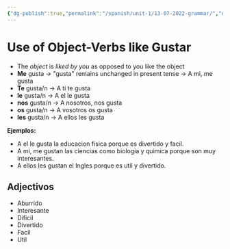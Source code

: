 ```yaml
---
{"dg-publish":true,"permalink":"/spanish/unit-1/13-07-2022-grammar/","dgHomeLink":true,"dgPassFrontmatter":false}
---
```


# Use of Object-Verbs like Gustar
- The *object* is *liked by you* as opposed to you like the object
- **Me** gusta → "gusta" remains unchanged in present tense → A mi, me gusta
- **Te** gusta/n → A ti te gusta
- **le** gusta/n → A el le gusta 
- **nos** gusta/n → A nosotros, nos gusta
- **os** gusta/n  → A vosotros os gusta
- **les** gusta/n → A ellos les gusta

**Ejemplos:**
- A el le gusta la educacion fisica porque es divertido y facil.
- A mi, me gustan las ciencias como biologia y quimica porque son muy interesantes.
- A ellos les gustan el Ingles porque es util y divertido.

## Adjectivos
- Aburrido
- Interesante
- Dificil
- Divertido
- Facil
- Util